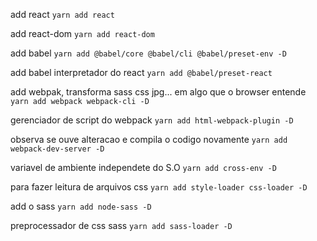 add react
```yarn add react```

add react-dom
```yarn add react-dom```

add babel
```yarn add @babel/core @babel/cli @babel/preset-env -D```

add babel interpretador do react
```yarn add @babel/preset-react```

add webpak, transforma sass css jpg... em algo que o browser entende
```yarn add webpack webpack-cli -D```

gerenciador de script do webpack
```yarn add html-webpack-plugin -D```

observa se ouve alteracao e compila o codigo novamente
```yarn add webpack-dev-server -D```

variavel de ambiente independete do S.O
```yarn add cross-env -D```

para fazer leitura de arquivos css
```yarn add style-loader css-loader -D```

add o sass
```yarn add node-sass -D```

preprocessador de css sass
```yarn add sass-loader -D```